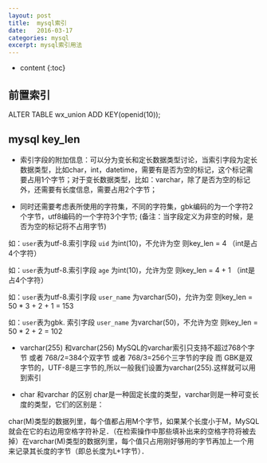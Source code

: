 ```yaml
---
layout: post
title:  mysql索引
date:   2016-03-17
categories: mysql
excerpt: mysql索引用法
---
```


* content
{:toc}

## 前置索引
ALTER TABLE wx_union ADD KEY(openid(10));

## mysql key_len
* 索引字段的附加信息：可以分为变长和定长数据类型讨论，当索引字段为定长数据类型，比如char，int，datetime，需要有是否为空的标记，这个标记需要占用1个字节；对于变长数据类型，比如：varchar，除了是否为空的标记外，还需要有长度信息，需要占用2个字节；

* 同时还需要考虑表所使用的字符集，不同的字符集，gbk编码的为一个字符2个字节，utf8编码的一个字符3个字节;
(备注：当字段定义为非空的时候，是否为空的标记将不占用字节)

如：`user`表为utf-8.索引字段 `uid` 为int(10)，不允许为空 则key_len = 4 （int是占4个字符）

如：`user`表为utf-8.索引字段 `age` 为int(10)，允许为空 则key_len = 4 + 1 （int是占4个字符）

如：`user`表为utf-8.索引字段 `user_name` 为varchar(50)，允许为空 则key_len = 50 * 3 + 2 + 1 = 153

如：`user`表为gbk.  索引字段 `user_name` 为varchar(50)，不允许为空  则key_len = 50 * 2 + 2 = 102


* varchar(255) 和varchar(256)
MySQL的varchar索引只支持不超过768个字节 或者 768/2=384个双字节 或者 768/3=256个三字节的字段
而 GBK是双字节的，UTF-8是三字节的,所以一般我们设置为varchar(255).这样就可以用到索引

* char 和varchar 的区别
char是一种固定长度的类型，varchar则是一种可变长度的类型，它们的区别是：

char(M)类型的数据列里，每个值都占用M个字节，如果某个长度小于M，MySQL就会在它的右边用空格字符补足．（在检索操作中那些填补出来的空格字符将被去掉）在varchar(M)类型的数据列里，每个值只占用刚好够用的字节再加上一个用来记录其长度的字节（即总长度为L+1字节）．